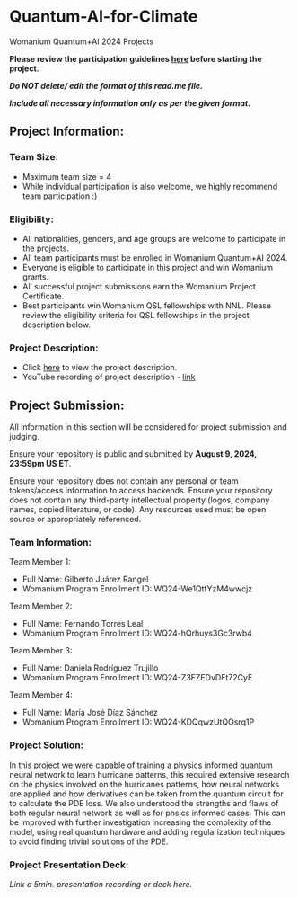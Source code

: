 # Quantum-AI-for-Climate
Womanium Quantum+AI 2024 Projects

**Please review the participation guidelines [here](https://github.com/womanium-quantum/Quantum-AI-2024) before starting the project.**

_**Do NOT delete/ edit the format of this read.me file.**_

_**Include all necessary information only as per the given format.**_

## Project Information:

### Team Size:
  - Maximum team size = 4
  - While individual participation is also welcome, we highly recommend team participation :)

### Eligibility:
  - All nationalities, genders, and age groups are welcome to participate in the projects.
  - All team participants must be enrolled in Womanium Quantum+AI 2024.
  - Everyone is eligible to participate in this project and win Womanium grants.
  - All successful project submissions earn the Womanium Project Certificate.
  - Best participants win Womanium QSL fellowships with NNL. Please review the eligibility criteria for QSL fellowships in the project description below.

### Project Description:
  - Click [here](https://drive.google.com/file/d/1yoY_venPkNStjcDu0Na0HYhgO6CvVYdM/view?usp=sharing) to view the project description.
  - YouTube recording of project description - [link](https://youtu.be/ka2RgUYo83c?si=MUb_dwTVfP1FV_47)

## Project Submission:
All information in this section will be considered for project submission and judging.

Ensure your repository is public and submitted by **August 9, 2024, 23:59pm US ET**.

Ensure your repository does not contain any personal or team tokens/access information to access backends. Ensure your repository does not contain any third-party intellectual property (logos, company names, copied literature, or code). Any resources used must be open source or appropriately referenced.

### Team Information:
Team Member 1:
 - Full Name: Gilberto Juárez Rangel
 - Womanium Program Enrollment ID: WQ24-We1QtfYzM4wwcjz

Team Member 2:
 - Full Name: Fernando Torres Leal
 - Womanium Program Enrollment ID: WQ24-hQrhuys3Gc3rwb4


Team Member 3:
 - Full Name: Daniela Rodríguez Trujillo
 - Womanium Program Enrollment ID: WQ24-Z3FZEDvDFt72CyE


Team Member 4:
 - Full Name: María José Díaz Sánchez
 - Womanium Program Enrollment ID: WQ24-KDQqwzUtQOsrq1P


### Project Solution:
In this project we were capable of training a physics informed quantum neural network to learn hurricane patterns, this required extensive research on the physics involved on the hurricanes patterns, how neural networks are applied and how derivatives can be taken from the quantum circuit for to calculate the PDE loss. We also understood the strengths and flaws of both regular neural network as well as for phsics informed cases. This can be improved with further investigation increasing the complexity of the model, using real quantum hardware and adding regularization techniques to avoid finding trivial solutions of the PDE.

### Project Presentation Deck:
_Link a 5min. presentation recording or deck here._

